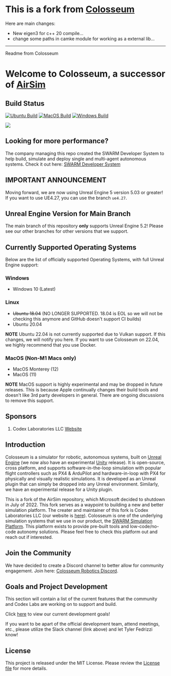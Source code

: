 # This is a fork from [Colosseum](https://github.com/CodexLabsLLC/Colosseum)

Here are main changes:

* New eigen3 for c++ 20 compile...
* change some paths in camke module for working as a external lib...

---

Readme from Colosseum

# Welcome to Colosseum, a successor of [AirSim](https://github.com/microsoft/AirSim)

## Build Status

[![Ubuntu Build](https://github.com/CodexLabsLLC/Colosseum/actions/workflows/test_ubuntu.yml/badge.svg)](https://github.com/CodexLabsLLC/Colosseum/actions/workflows/test_ubuntu.yml)
[![MacOS Build](https://github.com/CodexLabsLLC/Colosseum/actions/workflows/test_macos.yml/badge.svg)](https://github.com/CodexLabsLLC/Colosseum/actions/workflows/test_macos.yml)
[![Windows Build](https://github.com/CodexLabsLLC/Colosseum/actions/workflows/test_windows.yml/badge.svg)](https://github.com/CodexLabsLLC/Colosseum/actions/workflows/test_windows.yml)

[![](https://dcbadge.vercel.app/api/server/y9ZJKKKn8J)](https://discord.gg/y9ZJKKKn8J)

## Looking for more performance?

The company managing this repo created the SWARM Developer System to help build, simulate and deploy single and
multi-agent autonomous systems. Check it out here: [SWARM Developer System](https://www.swarmsim.io/overview/developer)

## IMPORTANT ANNOUNCEMENT

Moving forward, we are now using Unreal Engine 5 version 5.03 or greater! If you
want to use UE4.27, you can use the branch `ue4.27`.

## Unreal Engine Version for Main Branch

The main branch of this repository **only** supports Unreal Engine 5.2! Please see our other branches
for other versions that we support.

## Currently Supported Operating Systems

Below are the list of officially supported Operating Systems, with full Unreal Engine support:

### Windows

- Windows 10 (Latest)

### Linux

- ~~Ubuntu 18.04~~ (NO LONGER SUPPORTED. 18.04 is EOL so we will not be checking this anymore and GitHub doesn't support CI builds)
- Ubuntu 20.04

**NOTE** Ubuntu 22.04 is not currently supported due to Vulkan support. If this changes, we will notify you here. If you want to use Colosseum on 22.04, we highly recommend that you use Docker.

### MacOS (Non-M1 Macs only)

- MacOS Monterey (12)
- MacOS (11)

**NOTE** MacOS support is highly experimental and may be dropped in future releases. This is because Apple continually changes their build tools and doesn't like 3rd party developers in general. There are ongoing discussions to remove this support.

## Sponsors

1. Codex Laboratories LLC [Website](https://www.codex-labs-llc.com)

## Introduction

Colosseum is a simulator for robotic, autonomous systems, built on [Unreal Engine](https://www.unrealengine.com/) (we now also have an experimental [Unity](https://unity3d.com/) release). It is open-source, cross platform, and supports software-in-the-loop simulation with popular flight controllers such as PX4 & ArduPilot and hardware-in-loop with PX4 for physically and visually realistic simulations. It is developed as an Unreal plugin that can simply be dropped into any Unreal environment. Similarly, we have an experimental release for a Unity plugin.

This is a fork of the AirSim repository, which Microsoft decided to shutdown in July of 2022. This fork serves as a waypoint to building a new and better simulation platform. The creater and maintainer of this fork is Codex Laboratories LLC (our website is [here](https://www.codex-labs-llc.com)). Colosseum is one of the underlying simulation systems that we use in our product, the [SWARM Simulation Platform](https://www.swarmsim.io). This platform exists to provide pre-built tools and low-code/no-code autonomy solutions. Please feel free to check this platform out and reach out if interested.

## Join the Community

We have decided to create a Discord channel to better allow for community engagement. Join here: [Colosseum Robotics Discord](https://discord.gg/y9ZJKKKn8J).

## Goals and Project Development

This section will contain a list of the current features that the community and Codex Labs are working on to support and build.

Click [here](https://docs.google.com/document/d/1doohQTos4v1tg4Wv6SliQFnKNK1MouKX2efg2mapXFU/edit?usp=sharing) to view our current development goals!

If you want to be apart of the official development team, attend meetings, etc., please utilize the Slack channel (link above) and
let Tyler Fedrizzi know!

## License

This project is released under the MIT License. Please review the [License file](LICENSE) for more details.
